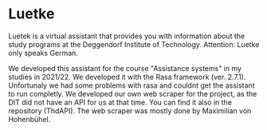 # Luetke
Luetek is a virtual assistant that provides you with information about the study programs at the Deggendorf Institute of Technology. 
Attention: Luetke only speaks German.

We developed this assistant for the course "Assistance systems" in my studies in 2021/22.
We developed it with the Rasa framework (ver. 2.7.1). Unfortunaly we had some problems with rasa and couldnt get the assistant to run completly.
We developed our own web scraper for the project, as the DIT did not have an API for us at that time. You can find it also in the repository (ThdAPI). The web scraper was mostly done by Maximilian von Hohenbühel. 
